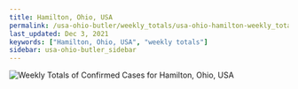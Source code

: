 ```yaml
---
title: Hamilton, Ohio, USA
permalink: /usa-ohio-butler/weekly_totals/usa-ohio-hamilton-weekly_totals.html
last_updated: Dec 3, 2021
keywords: ["Hamilton, Ohio, USA", "weekly totals"]
sidebar: usa-ohio-butler_sidebar
---
```


![Weekly Totals of Confirmed Cases for Hamilton, Ohio, USA](/covid_tracker/images/graphs/usa-ohio-hamilton-weekly_totals_graph.png)
